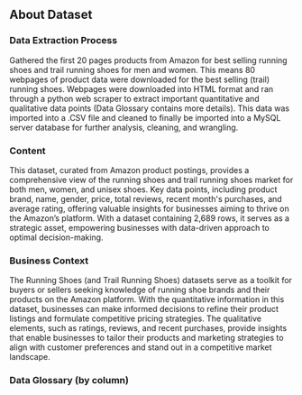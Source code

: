 ## About Dataset

### Data Extraction Process

Gathered the first 20 pages products from Amazon for best selling running shoes and trail running shoes for men and women. 
This means 80 webpages of product data were downloaded for the best selling (trail) running shoes. 
Webpages were downloaded into HTML format and ran through a python web scraper to extract important quantitative and qualitative data points (Data Glossary contains more details). 
This data was imported into a .CSV file and cleaned to finally be imported into a MySQL server database for further analysis, cleaning, and wrangling. 

### **Content**

This dataset, curated from Amazon product postings, provides a comprehensive view of the running shoes and trail running shoes market for both men, women, and unisex shoes. 
Key data points, including product brand, name, gender, price, total reviews, recent month's purchases, and average rating, offering valuable insights for businesses aiming to thrive on the Amazon’s platform. 
With a dataset containing 2,689 rows, it serves as a strategic asset, empowering businesses with data-driven approach to optimal decision-making.

### **Business Context**

The Running Shoes (and Trail Running Shoes) datasets serve as a toolkit for buyers or sellers seeking knowledge of running shoe brands and their products on the Amazon platform. 
With the quantitative information in this dataset, businesses can make informed decisions to refine their product listings and formulate competitive pricing strategies. 
The qualitative elements, such as ratings, reviews, and recent purchases, provide insights that enable businesses to tailor their products and marketing strategies to align with customer preferences and stand out in a competitive market landscape.
### Data Glossary (by column)
